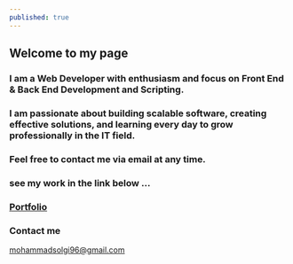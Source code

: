 ```yaml
---
published: true
---
```

## Welcome to my page

### I am a Web Developer with enthusiasm and focus on Front End & Back End  Development and Scripting.

### I am passionate about building scalable software, creating effective solutions, and learning every day to grow professionally in the IT field.

### Feel free to contact me via email at any time.

### see my work in the link below ...

### <a href="{{ site.baseurl }}/Portfolio">Portfolio</a>

### Contact me

[mohammadsolgi96@gmail.com](mailto:mohammadsolgi96@gmail.com)
